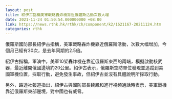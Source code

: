 ```yaml
---
layout: post
title: 紹伊古指稱美軍戰略轟炸機靠近俄羅斯活動次數大增
date: 2021-11-24 01:50:54.000000000 +08:00
link: https://news.rthk.hk/rthk/ch/component/k2/1621167-20211124.htm
categories: rthk
---
```


俄羅斯國防部長紹伊古指稱，美軍戰略轟炸機靠近俄羅斯活動，次數大幅增加，今個月已經有30次，是去年同期的2.5倍。

紹伊古指稱，軍演中，美軍10架轟炸機在靠近俄羅斯東西的兩端，模擬啟動核武器，最近離開俄國邊境約20公里。紹伊古表示，俄羅斯空防單位發現並追蹤到美國軍機位置，採取行動，避免發生事故，但紹伊古並沒有具體說明所採取行動。

另外，路透社報道指出，紹伊古與國防部長魏鳳和進行視頻通話時表示，美軍戰機靠近俄羅斯東部邊境，對中國也有威脅。
